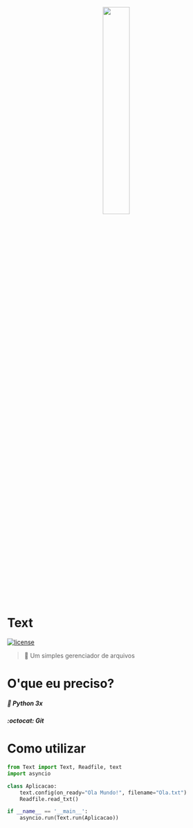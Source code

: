 <p align=center>
<img src="https://user-images.githubusercontent.com/60306241/77846299-9d335000-718b-11ea-8ec4-4e227dcf46e8.png" width="35%">
</p>

# Text
[![license](https://img.shields.io/github/license/freazesss/Text.svg)](./LICENSE)
> :memo: Um simples gerenciador de arquivos
# O'que eu preciso?
##### :snake: Python 3x
##### :octocat: Git
# Como utilizar
```py
from Text import Text, Readfile, text
import asyncio

class Aplicacao:
    text.config(on_ready="Ola Mundo!", filename="Ola.txt")
    Readfile.read_txt()

if __name__ == '__main__':
    asyncio.run(Text.run(Aplicacao))
```
